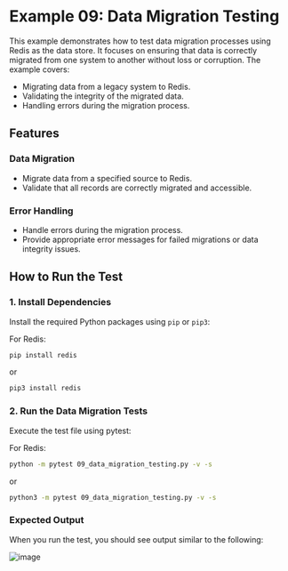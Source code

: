 # Example 09: Data Migration Testing

This example demonstrates how to test data migration processes using Redis as the data store. It focuses on ensuring that data is correctly migrated from one system to another without loss or corruption. The example covers:

- Migrating data from a legacy system to Redis.
- Validating the integrity of the migrated data.
- Handling errors during the migration process.

## Features

### Data Migration

- Migrate data from a specified source to Redis.
- Validate that all records are correctly migrated and accessible.

### Error Handling

- Handle errors during the migration process.
- Provide appropriate error messages for failed migrations or data integrity issues.

## How to Run the Test

### 1. Install Dependencies

Install the required Python packages using `pip` or `pip3`:

For Redis:
```bash
pip install redis
```

or
```bash
pip3 install redis
```

### 2. Run the Data Migration Tests

Execute the test file using pytest:

For Redis:
```bash
python -m pytest 09_data_migration_testing.py -v -s
```

or
```bash
python3 -m pytest 09_data_migration_testing.py -v -s
```

### Expected Output

When you run the test, you should see output similar to the following:

![image](https://github.com/user-attachments/assets/7ed7c70e-266c-43c6-9e00-45d494cecf0f)

